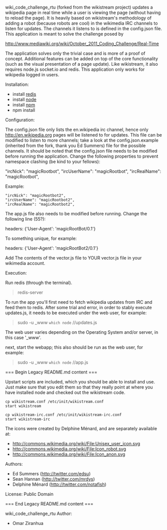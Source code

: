 wiki_code_challenge_rtu (forked from the wikistream project) updates a wikipedia page 
in real time while a user is viewing the page (without having to reload the page). 
It is heavily based on wikistream's methodology of adding a robot (because robots are cool)
in the wikimedia IRC channels to listen for updates. The channels it listens to is defined
in the config.json file. This application is meant to solve the challenge posed by

http://www.mediawiki.org/wiki/October_2011_Coding_Challenge/Real-Time

The application solves only the trivial case and is more of a proof of concept.
Additional features can be added on top of the core functionality (such as 
the visual presentation of a page update). Like wikistream, it also requires
node.js socket.io and redis. This application only works for wikipedia logged in users.


Installation:

* install [redis](http://redis.io)
* install [node](http://node.io)
* install [npm](http://npmjs.org/)
* npm install


Configuration:

The config.json file only lists the en.wikipedia irc channel, hence only
http://en.wikipedia.org pages will be listened to for updates. This file
can be modified to listen to more channels; take a look at the config.json.example
(inherited from the fork, thank you Ed Summers) file for the possible channels. 
It should be noted that the config.json file needs to be modified before running the application.
Change the following properties to prevent namespace clashing (be kind to your fellows):

  "ircNick": "magicRootbot", 
  "ircUserName": "magicRootbot", 
  "ircRealName": "magicRootbot", 

  Example:

    "ircNick": "magicRootbot2", 
    "ircUserName": "magicRootbot2", 
    "ircRealName": "magicRootbot2", 



The app.js file also needs to be modified before running. Change the following line (55?):

  headers: {'User-Agent': 'magicRootBot/0.1'}

To something unique, for example:

  headers: {'User-Agent': 'magicRootBot2/0.1'}


Add The contents of the vector.js file to YOUR vector.js file in your wikimedia account.


Execution:

Run redis (through the terminal).
  
  > redis-server
  

To run the app you'll first need to fetch wikipedia updates from IRC and 
feed them to redis. After some trial and error, in order to stably execute
updates.js, it needs to be executed under the web user, for example:
  
  > sudo -u _www `which node` /<your path to wiki_code_challenge_rtu>/updates.js
  
The web user varies depending on the Operating System and/or server, in this case '_www'.


next, start the webapp; this also should be run as the web user, for example:

  > sudo -u _www `which node` /<your path to wiki_code_challenge_rtu>/app.js


=== Begin Legacy README.md content ===

Upstart scripts are included, which you should be able to install and use. Just
make sure that you edit them so that they really point at where you have
installed node and checked out the wikistream code.

    cp wikistream.conf /etc/init/wikistream.conf
    start wikistream

    cp wikistream-irc.conf /etc/init/wikistream-irc.conf
    start wikistream-irc

The icons were created by Delphine Ménard, and are separately available at:

* http://commons.wikimedia.org/wiki/File:Unisex_user_icon.svg
* http://commons.wikimedia.org/wiki/File:Icon_robot.svg
* http://commons.wikimedia.org/wiki/File:Icon_anon.svg

Authors: 

* Ed Summers (http://twitter.com/edsu)
* Sean Hannan (http://twitter.com/mrdys)
* Delphine Ménard (http://twitter.com/notafish)

License: Public Domain

=== End Legacy README.md content ===

wiki_code_challenge_rtu Author:

* Omar Ziranhua